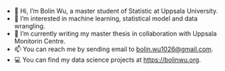 - 👋 Hi, I’m Bolin Wu, a master student of Statistic at Uppsala University.
- 👀 I’m interested in machine learning, statistical model and data wrangling.
- 🌱 I’m currently writing my master thesis in collaboration with Uppsala Monitorin Centre.
- 📫 You can reach me by sending email to bolin.wu1026@gmail.com.
- 💻 You can find my data science projects at https://bolinwu.org.

<!---
Bolin-Wu/Bolin-Wu is a ✨ special ✨ repository because its `README.md` (this file) appears on your GitHub profile.
You can click the Preview link to take a look at your changes.
--->
